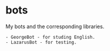 # bots
My bots and the corresponding libraries.

    - GeorgeBot - for studing English.
    - LazarusBot - for testing.
